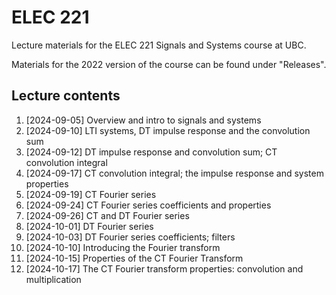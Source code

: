 # ELEC 221
Lecture materials for the ELEC 221 Signals and Systems course at UBC. 

Materials for the 2022 version of the course can be found under "Releases".

## Lecture contents

1. [2024-09-05] Overview and intro to signals and systems
1. [2024-09-10] LTI systems, DT impulse response and the convolution sum
1. [2024-09-12] DT impulse response and convolution sum; CT convolution integral
1. [2024-09-17] CT convolution integral; the impulse response and system properties
1. [2024-09-19] CT Fourier series
1. [2024-09-24] CT Fourier series coefficients and properties
1. [2024-09-26] CT and DT Fourier series
1. [2024-10-01] DT Fourier series
1. [2024-10-03] DT Fourier series coefficients; filters
1. [2024-10-10] Introducing the Fourier transform
1. [2024-10-15] Properties of the CT Fourier Transform
1. [2024-10-17] The CT Fourier transform properties: convolution and multiplication
